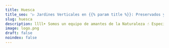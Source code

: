 ```yaml
---
title: Huesca
title_seo: '▷ Jardines Verticales en {{% param title %}}: Preservados y Artificales'
slug: huesca
description: llll➤ Somos un equipo de amantes de la Naturaleza ☝ Especializadas en Diseño de Interiores con Jardines Verticales en {{% param title %}}.
image: logo.png
draft: false
noindex: false
---
```


